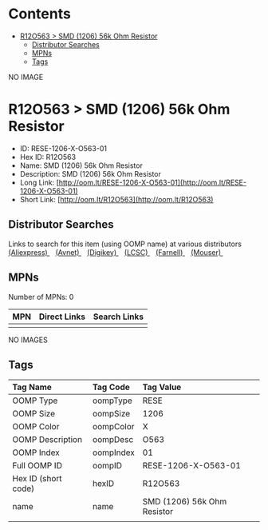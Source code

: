 



Contents
========

* [R12O563 > SMD (1206) 56k Ohm Resistor](#r12o563--smd-1206-56k-ohm-resistor)
	* [Distributor Searches](#distributor-searches)
	* [MPNs](#mpns)
	* [Tags](#tags)
  
NO IMAGE  
# R12O563 > SMD (1206) 56k Ohm Resistor

- ID: RESE-1206-X-O563-01
- Hex ID: R12O563
- Name: SMD (1206) 56k Ohm Resistor
- Description: SMD (1206) 56k Ohm Resistor
- Long Link: [http://oom.lt/RESE-1206-X-O563-01](http://oom.lt/RESE-1206-X-O563-01)
- Short Link: [http://oom.lt/R12O563](http://oom.lt/R12O563)

## Distributor Searches
  
Links to search for this item (using OOMP name) at various distributors  
[(Aliexpress) ](https://www.aliexpress.com/wholesale?SearchText=1117SMD+1206+56k+Ohm+Resistor)&nbsp;&nbsp;&nbsp;[(Avnet) ](https://www.avnet.com/shop/us/search/SMD+1206+56k+Ohm+Resistor)&nbsp;&nbsp;&nbsp;[(Digikey) ](https://www.digikey.co.uk/en/products/result?s=SMD+1206+56k+Ohm+Resistor)&nbsp;&nbsp;&nbsp;[(LCSC) ](https://www.lcsc.com/search?q=SMD+1206+56k+Ohm+Resistor)&nbsp;&nbsp;&nbsp;[(Farnell) ](https://uk.farnell.com/search?st=SMD+1206+56k+Ohm+Resistor)&nbsp;&nbsp;&nbsp;[(Mouser) ](https://www.mouser.com/c/?q=SMD+1206+56k+Ohm+Resistor)&nbsp;&nbsp;&nbsp;
## MPNs
  
Number of MPNs: 0  

|MPN|Direct Links|Search Links|
| :--- | :--- | :--- |
||||
  
NO IMAGES  
## Tags
  

|Tag Name|Tag Code|Tag Value|
| :--- | :--- | :--- |
|OOMP Type|oompType|RESE|
|OOMP Size|oompSize|1206|
|OOMP Color|oompColor|X|
|OOMP Description|oompDesc|O563|
|OOMP Index|oompIndex|01|
|Full OOMP ID|oompID|RESE-1206-X-O563-01|
|Hex ID (short code)|hexID|R12O563|
|name|name|SMD (1206) 56k Ohm Resistor|
||||
